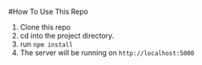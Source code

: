 #How To Use This Repo

1. Clone this repo
2. cd into the project directory.
3. run `npm install`
4. The server will be running on `http://localhost:5000`
